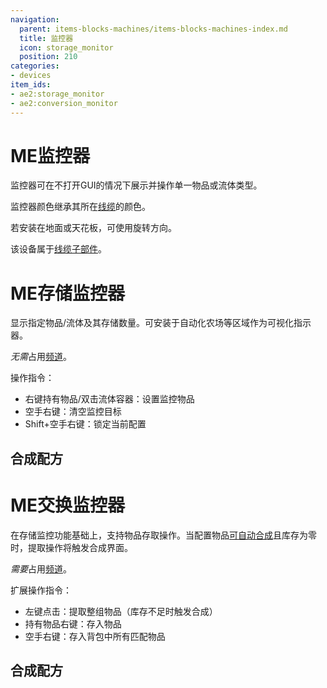 ```yaml
---
navigation:
  parent: items-blocks-machines/items-blocks-machines-index.md
  title: 监控器
  icon: storage_monitor
  position: 210
categories:
- devices
item_ids:
- ae2:storage_monitor
- ae2:conversion_monitor
---
```


# ME监控器

<GameScene zoom="8" background="transparent">
<ImportStructure src="../assets/assemblies/monitors.snbt" />
<IsometricCamera yaw="195" pitch="30" />
</GameScene>

监控器可在不打开GUI的情况下展示并操作单一物品或流体类型。

监控器颜色继承其所在[线缆](cables.md)的颜色。

若安装在地面或天花板，可使用<ItemLink id="certus_quartz_wrench" />旋转方向。

该设备属于[线缆子部件](../ae2-mechanics/cable-subparts.md)。

# ME存储监控器

显示指定物品/流体及其存储数量。可安装于自动化农场等区域作为可视化指示器。

*无需*占用[频道](../ae2-mechanics/channels.md)。

操作指令：
* 右键持有物品/双击流体容器：设置监控物品
* 空手右键：清空监控目标
* Shift+空手右键：锁定当前配置

## 合成配方

<RecipeFor id="storage_monitor" />

# ME交换监控器

在存储监控功能基础上，支持物品存取操作。当配置物品[可自动合成](../ae2-mechanics/autocrafting.md)且库存为零时，提取操作将触发合成界面。

*需要*占用[频道](../ae2-mechanics/channels.md)。

扩展操作指令：
* 左键点击：提取整组物品（库存不足时触发合成）
* 持有物品右键：存入物品
* 空手右键：存入背包中所有匹配物品

## 合成配方

<RecipeFor id="conversion_monitor" />